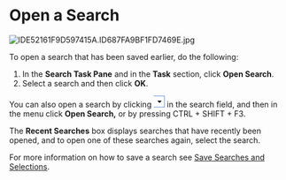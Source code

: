 # Open a Search

![IDE52161F9D597415A.ID687FA9BF1FD7469E.jpg](media/IDE52161F9D597415A.ID687FA9BF1FD7469E.jpg)

To open a search that has been saved earlier, do the following:

1.  In the **Search Task Pane** and in the **Task** section, click **Open Search**.
2.  Select a search and then click **OK**.

You can also open a search by clicking ![IDE52161F9D597415A.ID8702C5B0979447FA.png](media/IDE52161F9D597415A.ID8702C5B0979447FA.png) in the search field, and then in the menu click **Open Search,** or by pressing CTRL + SHIFT + F3.

The **Recent Searches** box displays searches that have recently been opened, and to open one of these searches again, select the search.

For more information on how to save a search see [Save Searches and Selections](save-searches-and-selections.md).